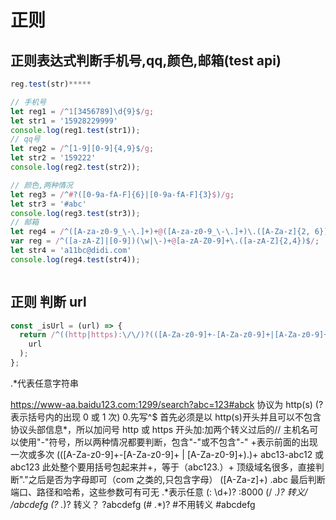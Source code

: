 # 正则

## 正则表达式判断手机号,qq,颜色,邮箱(test api)

```js
reg.test(str)*****

// 手机号
let reg1 = /^1[3456789]\d{9}$/g;
let str1 = '15928229999'
console.log(reg1.test(str1));
// qq号
let reg2 = /^[1-9][0-9]{4,9}$/g;
let str2 = '159222'
console.log(reg2.test(str2));

// 颜色,两种情况
let reg3 = /^#?([0-9a-fA-F]{6}|[0-9a-fA-F]{3}$)/g;
let str3 = '#abc'
console.log(reg3.test(str3));
// 邮箱
let reg4 = /^([A-za-z0-9_\-\.]+)+@([A-za-z0-9_\-\.]+)\.([A-Za-z]{2, 6})$/g;//+一到多
var reg = /^([a-zA-Z]|[0-9])(\w|\-)+@[a-zA-Z0-9]+\.([a-zA-Z]{2,4})$/;
let str4 = 'a11bc@didi.com'
console.log(reg4.test(str4));



```

## 正则 判断 url

```js
const _isUrl = (url) => {
  return /^((http|https):\/\/)?(([A-Za-z0-9]+-[A-Za-z0-9]+|[A-Za-z0-9]+)\.)+([A-Za-z]+)(:\d+)?(\/.*)?(\?.*)?(#.*)?$/.test(
    url
  );
};
```

.\*代表任意字符串

https://www-aa.baidu123.com:1299/search?abc=123#abck
协议为 http(s)
(?表示括号内的出现 0 或 1 次) 0.先写^$
首先必须是以 http(s)开头并且可以不包含协议头部信息*，所以加问号
http 或 https 开头加:加两个转义过后的//
主机名可以使用"-"符号，所以两种情况都要判断，包含"-"或不包含"-" +表示前面的出现一次或多次
(([A-Za-z0-9]+-[A-Za-z0-9]+ | [A-Za-z0-9]+)\.)+ abc13-abc12 或 abc123
此处整个要用括号包起来并+，等于（abc123.）+
顶级域名很多，直接判断"."之后是否为字母即可（com 之类的,只包含字母）
([A-Za-z]+) .abc
最后判断端口、路径和哈希，这些参数可有可无
.*表示任意
(: \d+)? :8000
(\/ ._)? 转义/ /abcdefg
(\? ._)? 转义？ ?abcdefg
(# .\*)? #不用转义 #abcdefg
